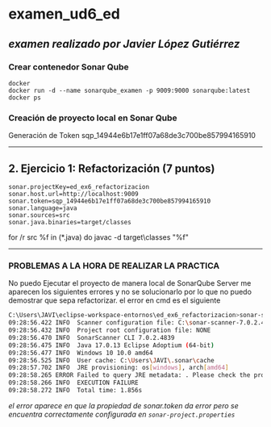 # examen_ud6_ed
***examen realizado por Javier López Gutiérrez***
---

### Crear contenedor Sonar Qube

```
docker
docker run -d --name sonarqube_examen -p 9009:9000 sonarqube:latest
docker ps
```

### Creación de proyecto local en Sonar Qube

Generación de Token
sqp_14944e6b17e1ff07a68de3c700be857994165910

---

## 2. Ejercicio 1: Refactorización (7 puntos) 

```
sonar.projectKey=ed_ex6_refactorizacion
sonar.host.url=http://localhost:9009
sonar.token=sqp_14944e6b17e1ff07a68de3c700be857994165910
sonar.language=java
sonar.sources=src
sonar.java.binaries=target/classes
```
for /r src %f in (*.java) do javac -d target\classes "%f"

--- 

### PROBLEMAS A LA HORA DE REALIZAR LA PRACTICA
No puedo Ejecutar el proyecto de manera local de SonarQube Server me aparecen los siguientes errores y no se solucionarlo por lo que no puedo demostrar que sepa refactorizar.
el error en cmd es el siguiente
```bash
C:\Users\JAVI\eclipse-workspace-entornos\ed_ex6_refactorizacion>sonar-scanner
09:28:56.422 INFO  Scanner configuration file: C:\sonar-scanner-7.0.2.4839-windows-x64\bin\..\conf\sonar-scanner.properties
09:28:56.432 INFO  Project root configuration file: NONE
09:28:56.470 INFO  SonarScanner CLI 7.0.2.4839
09:28:56.475 INFO  Java 17.0.13 Eclipse Adoptium (64-bit)
09:28:56.477 INFO  Windows 10 10.0 amd64
09:28:56.525 INFO  User cache: C:\Users\JAVI\.sonar\cache
09:28:57.702 INFO  JRE provisioning: os[windows], arch[amd64]
09:28:58.265 ERROR Failed to query JRE metadata: . Please check the property sonar.token or the environment variable SONAR_TOKEN.
09:28:58.266 INFO  EXECUTION FAILURE
09:28:58.272 INFO  Total time: 1.856s
```

*el error aparece en que la propiedad de sonar.token da error pero se encuentra correctamente configurada en `sonar-project.properties`*